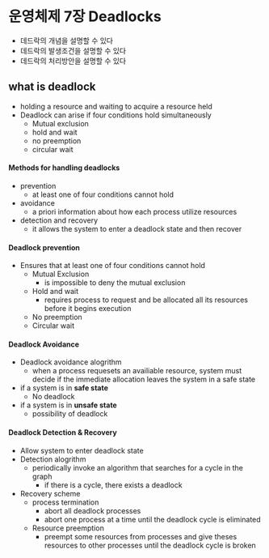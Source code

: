 # 운영체제 7장 Deadlocks

- 데드락의 개념을 설명할 수 있다
- 데드락의 발생조건을 설명할 수 있다
- 데드락의 처리방안을 설명할 수 있다

## what is deadlock

- holding a resource and waiting to acquire a resource held
- Deadlock can arise if four conditions hold simultaneously
  - Mutual exclusion
  - hold and wait
  - no preemption
  - circular wait

#### Methods for handling deadlocks

- prevention
  - at least one of four conditions cannot hold
- avoidance
  - a priori information about how each process utilize resources
- detection and recovery
  - it allows the system to enter a deadlock state and then recover

####  Deadlock prevention

- Ensures that at least one of four conditions cannot hold
  - Mutual Exclusion
    - is impossible to deny the mutual exclusion
  - Hold and wait
    - requires process to request and be allocated all its resources before it begins execution
  - No preemption
  - Circular wait

#### Deadlock Avoidance

- Deadlock avoidance alogrithm
  - when a process requesets an availiable resource, system must decide if the immediate allocation leaves the system in a safe state
- if a system is in **safe state**
  - No deadlock
- if a system is in **unsafe state**
  - possibility of deadlock

#### Deadlock Detection & Recovery

- Allow system to enter deadlock state
- Detection alogrithm
  - periodically invoke an algorithm that searches for a cycle in the graph
    - if there is a cycle, there exists a deadlock
- Recovery scheme
  - process termination
    - abort all deadlock processes
    - abort one process at a time until the deadlock cycle is eliminated
  - Resource preemption
    - preempt some resources from processes and give theses resources to other processes until the deadlock cycle is broken